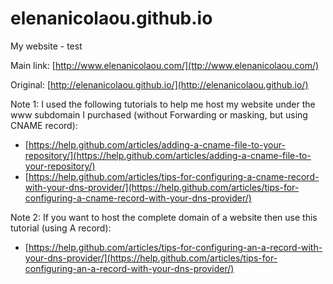 # elenanicolaou.github.io
My website - test

Main link:
[http://www.elenanicolaou.com/](ttp://www.elenanicolaou.com/)

Original:
[http://elenanicolaou.github.io/](http://elenanicolaou.github.io/)

Note 1: I used the following tutorials to help me host my website under the www subdomain I purchased (without Forwarding or masking, but using CNAME record):
* [https://help.github.com/articles/adding-a-cname-file-to-your-repository/](https://help.github.com/articles/adding-a-cname-file-to-your-repository/)
* [https://help.github.com/articles/tips-for-configuring-a-cname-record-with-your-dns-provider/](https://help.github.com/articles/tips-for-configuring-a-cname-record-with-your-dns-provider/)

Note 2: If you want to host the complete domain of a website then use this tutorial (using A record):
* [https://help.github.com/articles/tips-for-configuring-an-a-record-with-your-dns-provider/](https://help.github.com/articles/tips-for-configuring-an-a-record-with-your-dns-provider/)



